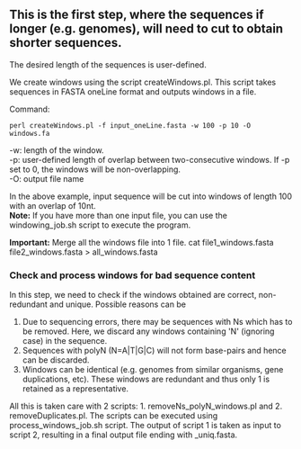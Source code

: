 ## This is the first step, where the sequences if longer (e.g. genomes), will need to cut to obtain shorter sequences. 

The desired length of the sequences is user-defined.

We create windows using the script createWindows.pl. This script takes sequences in FASTA oneLine format and outputs windows in a file.

Command:

    perl createWindows.pl -f input_oneLine.fasta -w 100 -p 10 -O windows.fa

-w: length of the window.\
-p: user-defined length of overlap between two-consecutive windows. 
If -p set to 0, the windows will be non-overlapping.\
-O: output file name 


In the above example, input sequence will be cut into windows of length 100 with an overlap of 10nt.\
**Note:** If you have more than one input file, you can use the windowing_job.sh script to execute the program.

**Important:** Merge all the windows file into 1 file.
	cat file1_windows.fasta file2_windows.fasta > all_windows.fasta

### Check and process windows for bad sequence content
In this step, we need to check if the windows obtained are correct, non-redundant and unique. Possible reasons can be
1. Due to sequencing errors, there may be sequences with Ns which has to be removed. Here, we discard any windows containing 'N' (ignoring case) in the sequence. 
2. Sequences with polyN (N=A|T|G|C) will not form base-pairs and hence can be discarded.
3. Windows can be identical (e.g. genomes from similar organisms, gene duplications, etc). These windows are redundant and thus only 1 is retained as a representative.

All this is taken care with 2 scripts: 1. removeNs_polyN_windows.pl and 2. removeDuplicates.pl. The scripts can be executed using process_windows_job.sh script. The output of script 1 is taken as input to script 2, resulting in a final output file ending with _uniq.fasta.
